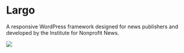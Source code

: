 # Largo

A responsive WordPress framework designed for news publishers and developed by the Institute for Nonprofit News.

<img src="https://travis-ci.org/INN/Largo.svg?branch=1.0" />

